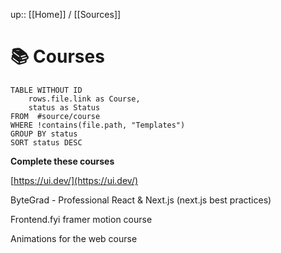 up:: [[Home]] / [[Sources]] 

# 📚 Courses

```dataview
TABLE WITHOUT ID
	rows.file.link as Course,
	status as Status
FROM  #source/course  
WHERE !contains(file.path, "Templates")
GROUP BY status
SORT status DESC
```


**Complete these courses**

[https://ui.dev/](https://ui.dev/)

ByteGrad - Professional React & Next.js (next.js best practices)

Frontend.fyi framer motion course

Animations for the web course
